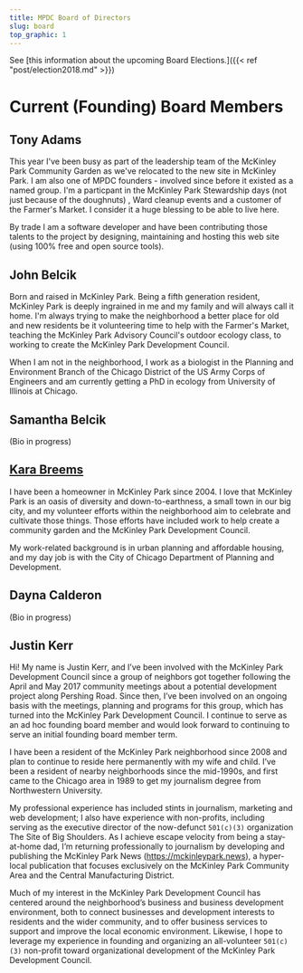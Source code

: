 ```yaml
---
title: MPDC Board of Directors
slug: board
top_graphic: 1
---
```


See [this information about the upcoming Board Elections.]({{< ref "post/election2018.md" >}})


# Current (Founding) Board Members

## Tony Adams

This year I've been busy as part of the leadership team of the McKinley Park Community Garden as we've relocated to the new site in McKinley Park. I am also one of MPDC founders - involved since before it existed as a named group. I'm a particpant in the McKinley Park Stewardship days (not just because of the doughnuts) , Ward cleanup events and a customer of the Farmer's Market. I consider it a huge blessing to be able to live here. 

By trade I am a software developer and have been contributing those talents to the project by designing, maintaining and hosting this web site (using 100% free and open source tools).

## John Belcik

Born and raised in McKinley Park. Being a fifth generation resident, McKinley Park is deeply ingrained in me and my family and will always call it home. I'm always trying to make the neighborhood a better place for old and new residents be it volunteering time to help with the Farmer's Market, teaching the McKinley Park Advisory Council's outdoor ecology class, to working to create the McKinley Park Development Council. 

When I am not in the neighborhood, I work as a biologist in the Planning and Environment Branch of the Chicago District of the US Army Corps of Engineers and am currently getting a PhD in ecology from University of Illinois at Chicago.   

## Samantha Belcik

(Bio in progress)

## [Kara Breems](https://www.linkedin.com/in/kara-breems-17755559/) 

I have been a homeowner in McKinley Park since 2004. I love that McKinley Park is an oasis of diversity and down-to-earthness, a small town in our big city, and my volunteer efforts within the neighborhood aim to celebrate and cultivate those things. Those efforts have included work to help create a community garden and the McKinley Park Development Council.

My work-related background is in urban planning and affordable housing, and my day job is with the City of Chicago Department of Planning and Development.

## Dayna Calderon

(Bio in progress)
  
## Justin Kerr

Hi! My name is Justin Kerr, and I’ve been involved with the McKinley Park Development Council since a group of neighbors got together following the April and May 2017 community meetings about a potential development project along Pershing Road. Since then, I’ve been involved on an ongoing basis with the meetings, planning and programs for this group, which has turned into the McKinley Park Development Council. I continue to serve as an ad hoc founding board member and would look forward to continuing to serve an initial founding board member term.

I have been a resident of the McKinley Park neighborhood since 2008 and plan to continue to reside here permanently with my wife and child. I’ve been a resident of nearby neighborhoods since the mid-1990s, and first came to the Chicago area in 1989 to get my journalism degree from Northwestern University.

My professional experience has included stints in journalism, marketing and web development; I also have experience with non-profits, including serving as the executive director of the now-defunct `501(c)(3)` organization The Site of Big Shoulders. As I achieve escape velocity from being a stay-at-home dad, I’m returning professionally to journalism by developing and publishing the McKinley Park News (https://mckinleypark.news), a hyper-local publication that focuses exclusively on the McKinley Park Community Area and the Central Manufacturing District.

Much of my interest in the McKinley Park Development Council has centered around the neighborhood’s business and business development environment, both to connect businesses and development interests to residents and the wider community, and to offer business services to support and improve the local economic environment. Likewise, I hope to leverage my experience in founding and organizing an all-volunteer `501(c)(3)` non-profit toward organizational development of the McKinley Park Development Council.



